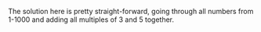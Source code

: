 The solution here is pretty straight-forward, going through all numbers from 1-1000 and adding all multiples of 3 and 5 together. 